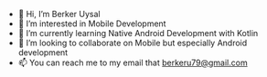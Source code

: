 - 👋 Hi, I’m Berker Uysal
- 👀 I’m interested in Mobile Development 
- 🌱 I’m currently learning Native Android Development with Kotlin
- 💞️ I’m looking to collaborate on Mobile but especially Android development
- 📫 You can reach me to my email that berkeru79@gmail.com

<!---
BerkerYsl/BerkerYsl is a ✨ special ✨ repository because its `README.md` (this file) appears on your GitHub profile.
You can click the Preview link to take a look at your changes.
--->
